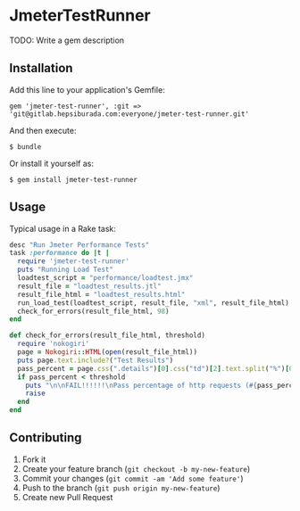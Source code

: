# JmeterTestRunner

TODO: Write a gem description

## Installation

Add this line to your application's Gemfile:

	gem 'jmeter-test-runner', :git => 'git@gitlab.hepsiburada.com:everyone/jmeter-test-runner.git'

And then execute:

    $ bundle

Or install it yourself as:

    $ gem install jmeter-test-runner

## Usage

Typical usage in a Rake task:

```ruby
desc "Run Jmeter Performance Tests"
task :performance do |t |
  require 'jmeter-test-runner'
  puts "Running Load Test"
  loadtest_script = "performance/loadtest.jmx"
  result_file = "loadtest_results.jtl"
  result_file_html = "loadtest_results.html"
  run_load_test(loadtest_script, result_file, "xml", result_file_html)
  check_for_errors(result_file_html, 98)
end

def check_for_errors(result_file_html, threshold)
  require 'nokogiri'
  page = Nokogiri::HTML(open(result_file_html)) 
  puts page.text.include?("Test Results")
  pass_percent = page.css(".details")[0].css("td")[2].text.split("%")[0].to_i
  if pass_percent < threshold
    puts "\n\nFAIL!!!!!!\nPass percentage of http requests (#{pass_percent}%) is less than the expected threshold (#{threshold}%)\n\n"
    raise
  end  
end
```

## Contributing

1. Fork it
2. Create your feature branch (`git checkout -b my-new-feature`)
3. Commit your changes (`git commit -am 'Add some feature'`)
4. Push to the branch (`git push origin my-new-feature`)
5. Create new Pull Request
